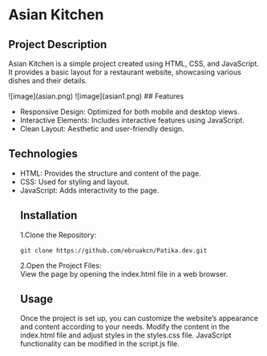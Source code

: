 # Asian Kitchen
## Project Description
<p>Asian Kitchen is a simple project created using HTML, CSS, and JavaScript. It provides a basic layout for a restaurant website, showcasing various dishes and their details.</p>
![image](asian.png)
![image](asian1.png)
## Features
<ul>
<li>Responsive Design: Optimized for both mobile and desktop views.</li>
<li>Interactive Elements: Includes interactive features using JavaScript.</li>
<li>Clean Layout: Aesthetic and user-friendly design.</li>
</ul>

## Technologies
<ul>
<li>HTML: Provides the structure and content of the page.</li>
<li>CSS: Used for styling and layout.</li>
<li>JavaScript: Adds interactivity to the page.</li>

## Installation
1.Clone the Repository:
```<language>
git clone https://github.com/ebruakcn/Patika.dev.git
```

2.Open the Project Files:<br>
View the page by opening the index.html file in a web browser.

## Usage
<p>Once the project is set up, you can customize the website’s appearance and content according to your needs. Modify the content in the index.html file and adjust styles in the styles.css file. JavaScript functionality can be modified in the script.js file.</p>
